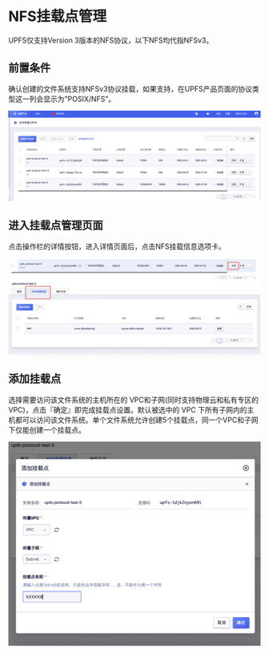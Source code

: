 # NFS挂载点管理

UPFS仅支持Version 3版本的NFS协议，以下NFS均代指NFSv3。

## 前置条件

确认创建的文件系统支持NFSv3协议挂载，如果支持，在UPFS产品页面的协议类型这一列会显示为"POSIX/NFS"。

![](/images/upfs_guide/nfs_support.png)

## 进入挂载点管理页面

点击操作栏的详情按钮，进入详情页面后，点击NFS挂载信息选项卡。

![](/images/upfs_guide/nfs_mount_info1.png)
![](/images/upfs_guide/nfs_mount_info2.png)

## 添加挂载点

选择需要访问该文件系统的主机所在的 VPC和子网(同时支持物理云和私有专区的 VPC)，点击『确定』即完成挂载点设置。默认被选中的 VPC 下所有子网内的主机都可以访问该文件系统。单个文件系统允许创建5个挂载点，同一个VPC和子网下仅能创建一个挂载点。

![](/images/upfs_guide/add_nfs_mountpoint.png)

